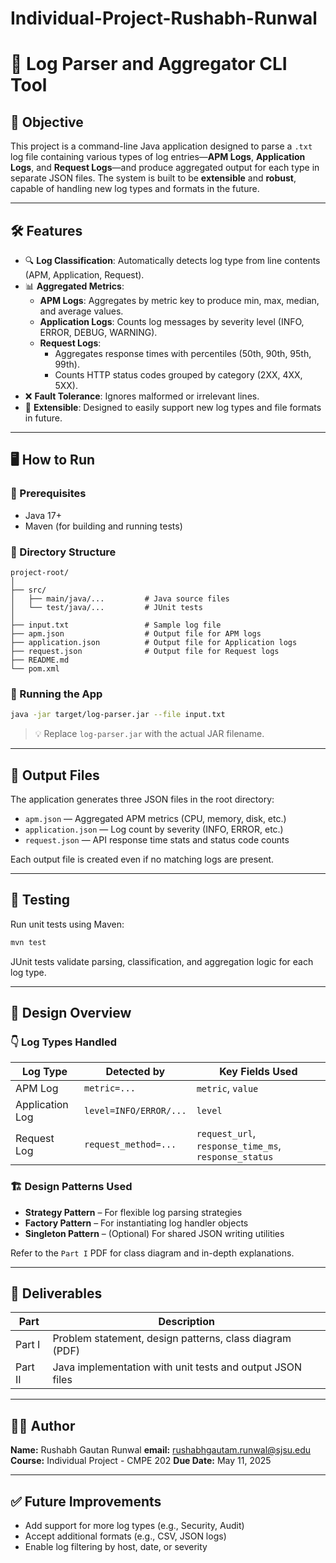 # Individual-Project-Rushabh-Runwal

# 🧾 Log Parser and Aggregator CLI Tool

## 📌 Objective

This project is a command-line Java application designed to parse a `.txt` log file containing various types of log entries—**APM Logs**, **Application Logs**, and **Request Logs**—and produce aggregated output for each type in separate JSON files. The system is built to be **extensible** and **robust**, capable of handling new log types and formats in the future.

---

## 🛠️ Features

- 🔍 **Log Classification**: Automatically detects log type from line contents (APM, Application, Request).
- 📊 **Aggregated Metrics**:
  - **APM Logs**: Aggregates by metric key to produce min, max, median, and average values.
  - **Application Logs**: Counts log messages by severity level (INFO, ERROR, DEBUG, WARNING).
  - **Request Logs**:
    - Aggregates response times with percentiles (50th, 90th, 95th, 99th).
    - Counts HTTP status codes grouped by category (2XX, 4XX, 5XX).
- ❌ **Fault Tolerance**: Ignores malformed or irrelevant lines.
- 🔄 **Extensible**: Designed to easily support new log types and file formats in future.

---

## 🖥️ How to Run

### 🔧 Prerequisites

- Java 17+
- Maven (for building and running tests)

### 📂 Directory Structure

```
project-root/
│
├── src/
│   ├── main/java/...         # Java source files
│   └── test/java/...         # JUnit tests
│
├── input.txt                 # Sample log file
├── apm.json                  # Output file for APM logs
├── application.json          # Output file for Application logs
├── request.json              # Output file for Request logs
├── README.md
└── pom.xml
```

### 🚀 Running the App

```bash
java -jar target/log-parser.jar --file input.txt
```

> 💡 Replace `log-parser.jar` with the actual JAR filename.

---

## 📂 Output Files

The application generates three JSON files in the root directory:

- `apm.json` — Aggregated APM metrics (CPU, memory, disk, etc.)
- `application.json` — Log count by severity (INFO, ERROR, etc.)
- `request.json` — API response time stats and status code counts

Each output file is created even if no matching logs are present.

---

## 🧪 Testing

Run unit tests using Maven:

```bash
mvn test
```

JUnit tests validate parsing, classification, and aggregation logic for each log type.

---

## 🧠 Design Overview

### 👇 Log Types Handled

| Log Type        | Detected by              | Key Fields Used                                 |
|------------------|--------------------------|--------------------------------------------------|
| APM Log          | `metric=...`             | `metric`, `value`                                |
| Application Log  | `level=INFO/ERROR/...`   | `level`                                          |
| Request Log      | `request_method=...`     | `request_url`, `response_time_ms`, `response_status` |

### 🏗️ Design Patterns Used

- **Strategy Pattern** – For flexible log parsing strategies
- **Factory Pattern** – For instantiating log handler objects
- **Singleton Pattern** – (Optional) For shared JSON writing utilities

Refer to the `Part I` PDF for class diagram and in-depth explanations.

---

## 📅 Deliverables

| Part    | Description                                                  | 
|---------|--------------------------------------------------------------|
| Part I  | Problem statement, design patterns, class diagram (PDF)      | 
| Part II | Java implementation with unit tests and output JSON files    | 

---

## 👨‍💻 Author

**Name:** Rushabh Gautan Runwal
**email:** rushabhgautam.runwal@sjsu.edu
**Course:** Individual Project - CMPE 202
**Due Date:** May 11, 2025

---

## ✅ Future Improvements

- Add support for more log types (e.g., Security, Audit)
- Accept additional formats (e.g., CSV, JSON logs)
- Enable log filtering by host, date, or severity
